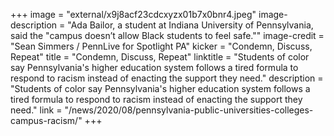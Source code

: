 +++
image = "external/x9j8acf23cdcxyzx01b7x0bnr4.jpeg"
image-description = "Ada Bailor, a student at Indiana University of Pennsylvania, said the \"campus doesn’t allow Black students to feel safe.\""
image-credit = "Sean Simmers / PennLive for Spotlight PA"
kicker = "Condemn, Discuss, Repeat"
title = "Condemn, Discuss, Repeat"
linktitle = "Students of color say Pennsylvania's higher education system follows a tired formula to respond to racism instead of enacting the support they need."
description = "Students of color say Pennsylvania's higher education system follows a tired formula to respond to racism instead of enacting the support they need."
link = "/news/2020/08/pennsylvania-public-universities-colleges-campus-racism/"
+++
